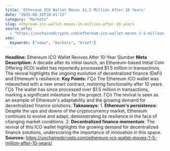 ```yaml
---
title: 'Ethereum ICO Wallet Moves $1.5 Million After 10 Years'
date: "2025-08-19T18:41:13"
category: "Markets"
slug: ethereum-ico-wallet-moves-15-million-after-10-years
source_urls:
  - "https://unchainedcrypto.com/ethereum-ico-wallet-moves-1-5-million-after-10-years/"
seo:
  keywords: ["news", "markets", "brief"]
---
```

**Headline:** Ethereum ICO Wallet Revives After 10-Year Slumber  **Meta Description:** A decade after its initial launch, an Ethereum-based Initial Coin Offering (ICO) wallet has reportedly processed $1.5 million in transactions. The revival highlights the ongoing evolution of decentralized finance (DeFi) and Ethereum's resilience.  **Key Points:**  ΓÇó The Ethereum ICO wallet was relaunched with a new smart contract, restoring functionality after 10 years. ΓÇó The wallet has since processed over $1.5 million in transactions, marking a significant milestone for the project. ΓÇó The revival is seen as an example of Ethereum's adaptability and the growing demand for decentralized finance solutions.  **Takeaways:**  1. **Ethereum's persistence**: Despite the ups and downs of the cryptocurrency market, Ethereum continues to evolve and adapt, demonstrating its resilience in the face of changing market conditions. 2. **Decentralized finance momentum**: The revival of this ICO wallet highlights the growing demand for decentralized finance solutions, underscoring the importance of innovation in this space.  **Sources:**  https://unchainedcrypto.com/ethereum-ico-wallet-moves-1-5-million-after-10-years/ 
